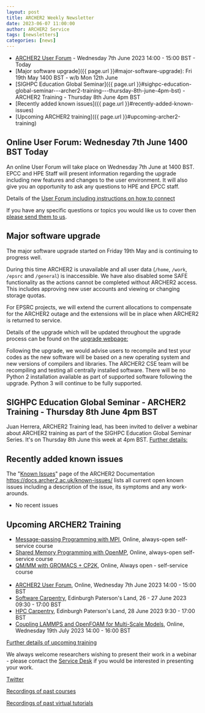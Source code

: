 ```yaml
---
layout: post
title: ARCHER2 Weekly Newsletter
date: 2023-06-07 11:00:00
author: ARCHER2 Service
tags: [newsletters] 
categories: [news]
---
```


- [ARCHER2 User Forum](#online-user-forum-wednesday-7th-june-1400-bst) - Wednesday 7th June 2023 14:00 - 15:00 BST - Today
- [Major software upgrade]({{ page.url }}#major-software-upgrade): Fri 19th May 1400 BST - w/b Mon 12th June 
- [SIGHPC Education Global Seminar]({{ page.url }}#sighpc-education-global-seminar---archer2-training---thursday-8th-june-4pm-bst) - ARCHER2 Training - Thursday 8th June 4pm BST
- [Recently added known issues]({{ page.url }}#recently-added-known-issues)
- [Upcoming ARCHER2 training]({{ page.url }}#upcoming-archer2-training)

<!--more-->


## Online User Forum: Wednesday 7th June 1400 BST  Today

An online User Forum will take place on Wednesday 7th June at 1400 BST.
EPCC and HPE Staff will present information regarding the upgrade including new features and changes to the user environment. It will also give you an opportunity to ask any questions to HPE and EPCC staff.

Details of the [User Forum including instructions on how to connect](https://www.archer2.ac.uk/training/courses/230607-user-forum/)

If you have any specific questions or topics you would like us to cover then [please send them to us](mailto:support@archer2.ac.uk).
 
## Major software upgrade

The major software upgrade started on Friday 19th May and is continuing to progress well.

During this time ARCHER2 is unavailable and all user data (```/home```, ```/work```, ```/epsrc``` and ```/general```) is inaccessible. We have also disabled some SAFE functionality as the actions cannot be completed without ARCHER2 access. This includes approving new user accounts and viewing or changing storage quotas. 

For EPSRC projects, we will extend the current allocations to compensate for the ARCHER2 outage and the extensions will be in place when ARCHER2 is returned to service. 

Details of the upgrade which will be updated throughout the upgrade process can be found on the [upgrade webpage: ](https://docs.archer2.ac.uk/faq/upgrade-2023/)

Following the upgrade, we would advise users to recompile and test your codes as the new software will be based on a new operating system and new versions of compilers and libraries. The ARCHER2 CSE team will be recompiling and testing all centrally installed software. There will be no Python 2 installation available as part of supported software following the upgrade. Python 3 will continue to be fully supported.


## SIGHPC Education Global Seminar - ARCHER2 Training - Thursday 8th June 4pm BST

Juan Herrera, ARCHER2 Training lead, has been invited to deliver a webinar about ARCHER2 training as part of the SIGHPC Education Global Seminar Series. 
It's on Thursday 8th June this week at 4pm BST. 
[Further details:]( https://sighpceducation.acm.org/events/archer2/)
     

## Recently added known issues
 
The "[Known Issues](https://docs.archer2.ac.uk/known-issues/)" page of the ARCHER2 Documentation
<https://docs.archer2.ac.uk/known-issues/>
lists all current open known issues including a description of the issue, its symptoms and any work-arounds.

- No recent issues 


## Upcoming ARCHER2 Training

- [Message-passing Programming with MPI](https://www.archer2.ac.uk/training/courses/210000-mpi-self-service/), Online, always-open self-service course
- [Shared Memory Programming with OpenMP](https://www.archer2.ac.uk/training/courses/210000-openmp-self-service/), Online, always-open self-service course
- [QM/MM with GROMACS + CP2K](https://www.archer2.ac.uk/training/courses/220000-gromacs-self-service/), Online, Always open - self-service course <br><br>
- [ARCHER2 User Forum](https://www.archer2.ac.uk/training/courses/230607-user-forum/), Online, Wednesday 7th June 2023 14:00 - 15:00 BST
- [Software Carpentry](https://www.archer2.ac.uk/training/courses/230626-software-carpentry), Edinburgh Paterson's Land, 26 - 27 June 2023 09:30 - 17:00 BST 	
- [HPC Carpentry](https://www.archer2.ac.uk/training/courses/230628-hpc-carpentry), Edinburgh Paterson's Land, 28 June 2023 9:30 - 17:00 BST 
- [Coupling LAMMPS and OpenFOAM for Multi-Scale Models](https://www.archer2.ac.uk/training/courses/230719-openfoam-lammps-vt/), Online, Wednesday 19th July 2023 14:00 - 16:00 BST


[Further details of upcoming training](https://www.archer2.ac.uk/training/#upcoming-training)

We always welcome researchers wishing to present their work in a webinar - please contact the [Service Desk](https://www.archer2.ac.uk/support-access/servicedesk.html) if you would be interested in presenting your work.

[Twitter](https://twitter.com/ARCHER2_HPC)

[Recordings of past courses](https://www.archer2.ac.uk/training/materials/)

[Recordings of past virtual tutorials](https://www.archer2.ac.uk/training/materials/webinars)
